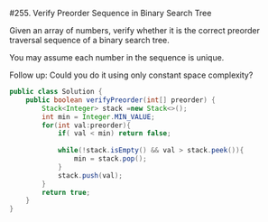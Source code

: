 #255. Verify Preorder Sequence in Binary Search Tree

Given an array of numbers, verify whether it is the correct preorder traversal sequence of a binary search tree.

You may assume each number in the sequence is unique.

Follow up:
Could you do it using only constant space complexity?

```java
public class Solution {
    public boolean verifyPreorder(int[] preorder) {
        Stack<Integer> stack =new Stack<>();
        int min = Integer.MIN_VALUE;
        for(int val:preorder){
            if( val < min) return false;
            
            while(!stack.isEmpty() && val > stack.peek()){
                min = stack.pop();
            }
            stack.push(val);
        }
        return true;
    }
}
```